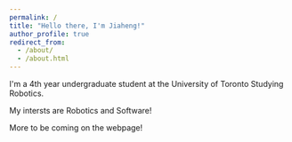 ```yaml
---
permalink: /
title: "Hello there, I'm Jiaheng!"
author_profile: true
redirect_from: 
  - /about/
  - /about.html
---
```


I'm a 4th year undergraduate student at the University of Toronto Studying Robotics. 

My intersts are Robotics and Software!

More to be coming on the webpage!

